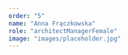 ```yaml
---
order: "5"
name: "Anna Frączkowska"
role: "architectManagerFemale"
image: "images/placeholder.jpg"    
---
```


